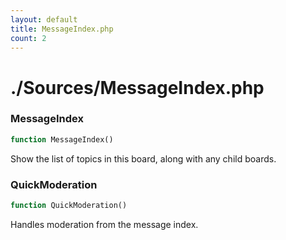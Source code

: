 ```yaml
---
layout: default
title: MessageIndex.php
count: 2
---
```


# ./Sources/MessageIndex.php

### MessageIndex

```php
function MessageIndex()
```
Show the list of topics in this board, along with any child boards.




### QuickModeration

```php
function QuickModeration()
```
Handles moderation from the message index.




